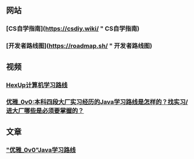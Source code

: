 ## 网站
### [CS自学指南](https://csdiy.wiki/ " CS自学指南)
### [开发者路线图](https://roadmap.sh/ " 开发者路线图)

## 视频
### [HexUp计算机学习路线](https://www.bilibili.com/video/BV1gL4y187Wg/ "计算机学习路线")
### [优雅_0v0:本科四段大厂实习经历的Java学习路线是怎样的？找实习/进大厂哪些是必须要掌握的？](https://www.bilibili.com/video/BV1EQE4zMEpP/)

## 文章
### ["优雅_0v0"Java学习路线](https://yxldsebr80j.feishu.cn/wiki/VVv1w0kCzirT04kmHwKc5PDWnBg)